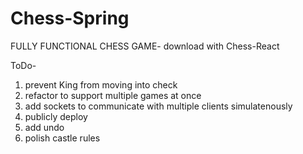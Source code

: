 # Chess-Spring

FULLY FUNCTIONAL CHESS GAME- download with Chess-React 

ToDo- 
1. prevent King from moving into check
2. refactor to support multiple games at once
3. add sockets to communicate with multiple clients simulatenously
4. publicly deploy
5. add undo
6. polish castle rules
